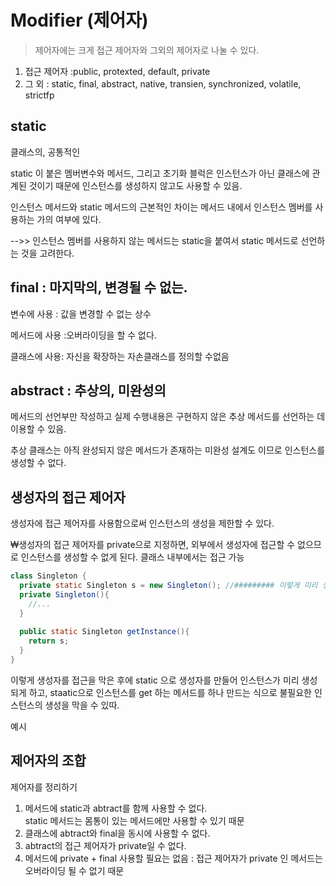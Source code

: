 # Modifier (제어자)

> 제어자에는 크게 접근 제어자와 그외의 제어자로 나눌 수 있다. 

1. 접근 제어자 :public, protexted, default, private      
2. 그 외 : static, final, abstract, native, transien, synchronized, volatile, strictfp

## static

클래스의, 공통적인 

static 이 붙은 멤버변수와 메서드, 그리고 초기화 블럭은 인스턴스가 아닌 클래스에 관계된 것이기 때문에 인스턴스를 생성하지 않고도 사용할 수 있음. 

인스턴스 메서드와 static 메서드의 근본적인 차이는 메서드 내에서 인스턴스 멤버를 사용하는 가의 여부에 있다. 


-->> 인스턴스 멤버를 사용하지 않는 메서드는 static을 붙여서 static 메서드로 선언하는 것을 고려한다. 

## final : 마지막의, 변경될 수 없는. 

변수에 사용 : 값을 변경할 수 없는 상수

메서드에 사용 :오버라이딩을 할 수 없다. 

클래스에 사용: 자신을 확장하는 자손클래스를 정의할 수없음

## abstract : 추상의, 미완성의

메서드의 선언부만 작성하고 실제 수행내용은 구현하지 않은 추상 메서드를 선언하는 데 이용할 수 있음. 

추상 클래스는 아직 완성되지 않은 메서드가 존재하는 미완성 설계도 이므로 인스턴스를 생성할 수 없다. 

## 생성자의 접근 제어자

생성자에 접근 제어자를 사용함으로써 인스턴스의 생성을 제한할 수 있다.    

₩생성자의 접근 제어자를 private으로 지정하면, 외부에서 생성자에 접근할 수 없으므로 인스턴스를 생성할 수 없게 된다.
클래스 내부에서는 접근 가능 

```java
class Singleton {
  private static Singleton s = new Singleton(); //######### 이렇게 미리 생성해두어야 한다
  private Singleton(){
    //...
  }
  
  public static Singleton getInstance(){
    return s;
  }
}
```

이렇게 생성자를 접근을 막은 후에 static 으로 생성자를 만들어 인스턴스가 미리 생성되게 하고,
staatic으로 인스턴스를 get 하는 메서드를 하나 만드는 식으로 불필요한 인스턴스의 생성을 막을 수 있따. 

예시

## 제어자의 조합

제어자를 정리하기

1. 메서드에 static과 abtract를 함께 사용할 수 없다.    
static 메서드는 몸통이 있는 메서드에만 사용할 수 있기 때문
2. 클래스에 abtract와 final을 동시에 사용할 수 없다.
3. abtract의 접근 제어자가 private일 수 없다.
4. 메서드에 private + final 사용할 필요는 없음 : 접근 제어자가 private 인 메서드는 오버라이딩 될 수 없기 때문 